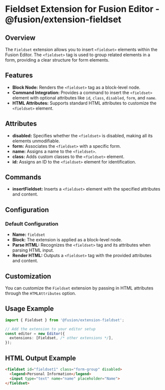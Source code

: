 # Fieldset Extension for Fusion Editor - @fusion/extension-fieldset

## Overview

The `Fieldset` extension allows you to insert `<fieldset>` elements within the Fusion Editor. The `<fieldset>` tag is used to group related elements in a form, providing a clear structure for form elements.

## Features

- **Block Node:** Renders the `<fieldset>` tag as a block-level node.
- **Command Integration:** Provides a command to insert the `<fieldset>` element with optional attributes like `id`, `class`, `disabled`, `form`, and `name`.
- **HTML Attributes:** Supports standard HTML attributes to customize the `<fieldset>` element.

## Attributes

- **disabled:** Specifies whether the `<fieldset>` is disabled, making all its elements unmodifiable.
- **form:** Associates the `<fieldset>` with a specific form.
- **name:** Assigns a name to the `<fieldset>`.
- **class:** Adds custom classes to the `<fieldset>` element.
- **id:** Assigns an ID to the `<fieldset>` element for identification.

## Commands

- **insertFieldset:** Inserts a `<fieldset>` element with the specified attributes and content.

## Configuration

### Default Configuration

- **Name:** `fieldset`
- **Block:** The extension is applied as a block-level node.
- **Parse HTML:** Recognizes the `<fieldset>` tag and its attributes when parsing HTML input.
- **Render HTML:** Outputs a `<fieldset>` tag with the provided attributes and content.

## Customization

You can customize the `Fieldset` extension by passing in HTML attributes through the `HTMLAttributes` option.

## Usage Example

```typescript
import { Fieldset } from '@fusion/extension-fieldset';

// Add the extension to your editor setup
const editor = new Editor({
  extensions: [Fieldset, /* other extensions */],
});
```

## HTML Output Example
```html
<fieldset id="fieldset1" class="form-group" disabled>
  <legend>Personal Information</legend>
  <input type="text" name="name" placeholder="Name">
</fieldset>
```